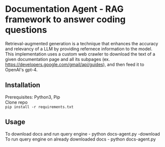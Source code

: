 # Documentation Agent - RAG framework to answer coding questions

Retrieval-augmented generation is a technique that enhances the accuracy and relevancy of a LLM by providing refernece information to the model.
This implementation uses a custom web crawler to download the text of a given documentation page and all its subpages (ex. https://developers.google.com/gmail/api/guides), and then feed it to OpenAI's gpt-4.

## Installation

Prerequisites: Python3, Pip  
Clone repo  
```pip install -r requirements.txt```  

## Usage

To download docs and run query engine - python docs-agent.py -download <url> <folder to save docs to>  
To run query engine on already downloaded docs - python docs-agent.py <folder containing docs>  
